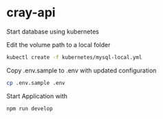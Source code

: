 # cray-api

Start database using kubernetes

Edit the volume path to a local folder
```bash
kubectl create -f kubernetes/mysql-local.yml
```

Copy .env.sample to .env with updated configuration
```bash
cp .env.sample .env
```

Start Application with
```bash
npm run develop
```